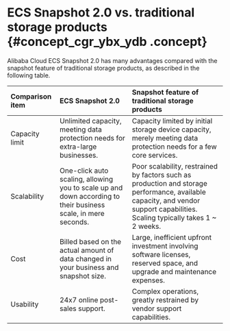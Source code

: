 # ECS Snapshot 2.0 vs. traditional storage products {#concept_cgr_ybx_ydb .concept}

Alibaba Cloud ECS Snapshot 2.0 has many advantages compared with the snapshot feature of traditional storage products, as described in the following table.

|Comparison item|ECS Snapshot 2.0|Snapshot feature of traditional storage products|
|:--------------|:---------------|:-----------------------------------------------|
|Capacity limit|Unlimited capacity, meeting data protection needs for extra-large businesses.|Capacity limited by initial storage device capacity, merely meeting data protection needs for a few core services.|
|Scalability|One-click auto scaling, allowing you to scale up and down according to their business scale, in mere seconds.|Poor scalability, restrained by factors such as production and storage performance, available capacity, and vendor support capabilities. Scaling typically takes 1 ~ 2 weeks.|
|Cost|Billed based on the actual amount of data changed in your business and snapshot size.|Large, inefficient upfront investment involving software licenses, reserved space, and upgrade and maintenance expenses.|
|Usability|24x7 online post-sales support.|Complex operations, greatly restrained by vendor support capabilities.|

